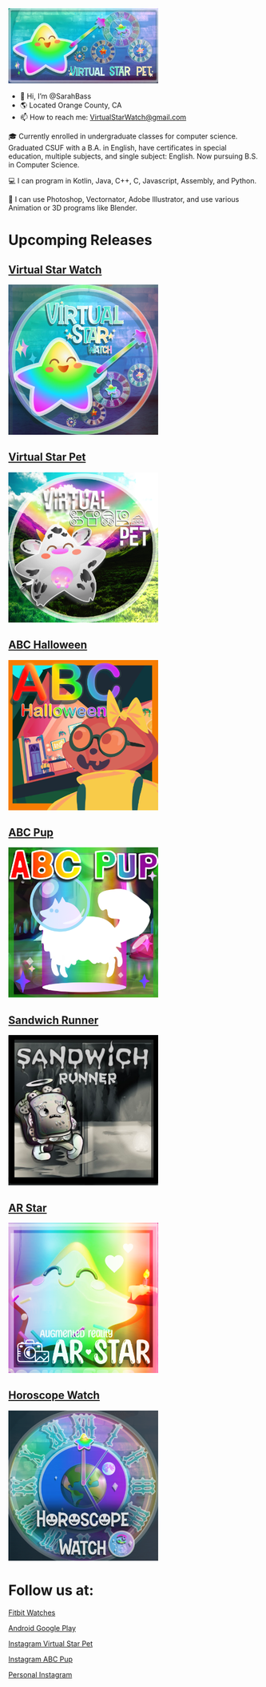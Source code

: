 
<img src="https://github.com/SarahBass/Android-PlayStore-Icons/blob/main/Virtual%20Star%20Watch%20Icon.png" width="300" height="150">


- 👋 Hi, I’m @SarahBass
- 🌎 Located Orange County, CA  
- 📫 How to reach me: VirtualStarWatch@gmail.com




🎓 Currently enrolled in undergraduate classes
 for computer science. Graduated CSUF with a B.A.
in English, have certificates in special education,
multiple subjects, and single subject: English. Now
pursuing B.S. in Computer Science. 

💻 I can program in Kotlin, Java, C++, C,
Javascript, Assembly, and Python. 

🎨 I can use Photoshop, Vectornator, Adobe Illustrator, and use various
Animation or 3D programs like Blender.

# Upcomping Releases

## [Virtual Star Watch](https://github.com/SarahBass/WearOS-Animated-Star-Watch)

[<img src="https://github.com/SarahBass/Android-PlayStore-Icons/blob/main/VSWatchIcon.png" width="300" height="300">](https://play.google.com/store/apps/details?id=com.academy.testwatch3)


## [Virtual Star Pet](https://github.com/SarahBass/Virtual-Star-Pet)

[<img src="https://github.com/SarahBass/Android-PlayStore-Icons/blob/main/VSPETIcon.png" width="300" height="300">](https://github.com/SarahBass/Virtual-Star-Pet)


## [ABC Halloween](https://github.com/SarahBass/ABC-Halloween/blob/main/README.md)

[<img src="https://github.com/SarahBass/Android-PlayStore-Icons/blob/main/ABC%20Halloween.png" width="300" height="300">](https://github.com/SarahBass/ABC-Halloween/blob/main/README.md)

## [ABC Pup](https://github.com/SarahBass/ABCPupAndroidApp)

[<img src="https://github.com/SarahBass/Android-PlayStore-Icons/blob/main/ABC%20PUP.png" width="300" height="300">](https://github.com/SarahBass/ABCPupAndroidApp)

## [Sandwich Runner](https://github.com/SarahBass/SandwichRunner)

[<img src="https://github.com/SarahBass/Android-PlayStore-Icons/blob/main/SandwichRunner.png" width="300" height="300">](https://github.com/SarahBass/SandwichRunner)

## [AR Star](https://www.instagram.com/virtualpetstar/?hl=en) 

[<img src="https://github.com/SarahBass/Android-PlayStore-Icons/blob/main/AR%20Star.png" width="300" height="300">](https://www.instagram.com/virtualpetstar/?hl=en) 

## [Horoscope Watch](https://github.com/SarahBass/HoroscopeWatchAndroid/blob/main/README.md)

[<img src="https://github.com/SarahBass/Android-PlayStore-Icons/blob/main/HoroscopeWatch.png" width="300" height="300">](https://github.com/SarahBass/HoroscopeWatchAndroid/blob/main/README.md)


# Follow us at:

[Fitbit Watches](https://gallery.fitbit.com/developer/850971bc-7265-471f-81f9-608d179f4ddd)

[Android Google Play](https://play.google.com/store/apps/dev?id=8905289373249083173) 

[Instagram Virtual Star Pet](https://www.instagram.com/virtualpetstar/?hl=en)

[Instagram ABC Pup](https://www.instagram.com/puppyvector/?hl=en)

[Personal Instagram](https://www.instagram.com/koonchki/?hl=en)



